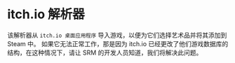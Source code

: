 # itch.io 解析器

该解析器从 `itch.io 桌面应用程序` 导入游戏，以便为它们选择艺术品并将其添加到 Steam 中。 如果它无法正常工作，那是因为 itch.io 已经更改了他们游戏数据库的结构，在这种情况下，请让 SRM 的开发人员知道，我们将解决此问题。
